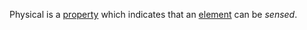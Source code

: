 Physical is a [property](https://github.com/gcassel/Modular-Organization-Terminology/blob/master/terms/property.md) which indicates that an [element](https://github.com/gcassel/Modular-Organization-Terminology/blob/master/terms/element.md) can be *sensed*.
 
